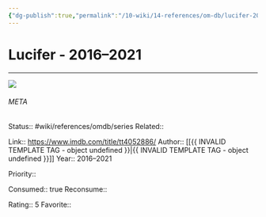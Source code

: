 ```yaml
---
{"dg-publish":true,"permalink":"/10-wiki/14-references/om-db/lucifer-2016-2021/","title":"Lucifer","tags":["mediaDB/tv/series"]}
---
```



# Lucifer - 2016–2021
---
![](https://m.media-amazon.com/images/M/MV5BNDJjMzc4NGYtZmFmNS00YWY3LThjMzQtYzJlNGFkZGRiOWI1XkEyXkFqcGdeQXVyMTkxNjUyNQ@@._V1_SX300.jpg)





###### META
Status:: #wiki/references/omdb/series
Related:: 

Link:: https://www.imdb.com/title/tt4052886/
Author:: [[{{ INVALID TEMPLATE TAG - object undefined }}\|{{ INVALID TEMPLATE TAG - object undefined }}]]
Year:: 2016–2021

Priority:: 

Consumed:: true
Reconsume:: 

Rating:: 5
Favorite:: 
